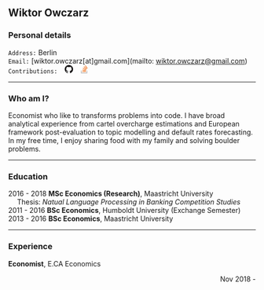 ## Wiktor Owczarz

### Personal details

`Address:` Berlin  
`Email:` [wiktor.owczarz[at]gmail.com](mailto: wiktor.owczarz@gmail.com)  
`Contributions:` &ensp; [<img src="./images/GitHub-Mark-32px.png" height="17">](https://github.com/ln-P) &ensp; [<img src="./images/so-image.png" height="17">](https://stackoverflow.com/users/5856119/an-economist?tab=profile)  


___

### Who am I?

Economist who like to transforms problems into code. I have broad analytical experience from cartel overcharge estimations and European framework post-evaluation to topic modelling and default rates forecasting. In my free time, I enjoy sharing food with my family and solving boulder problems.

___

### Education  

2016 - 2018    **MSc Economics (Research)**, Maastricht University  
 &emsp;  Thesis: *Natual Language Processing in Banking Competition Studies*  
2011 - 2016    **BSc Economics**, Humboldt University (Exchange Semester)  
2013 - 2016    **BSc Economics**, Maastricht University  

___

### Experience 

**Economist**, E.CA Economics <div style="text-align: right"> Nov 2018 - </div>

